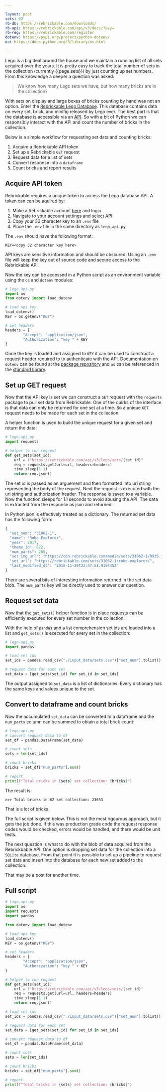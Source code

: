 ```yaml
---

layout: post
sets: 62
rb-db: https://rebrickable.com/downloads/
rb-api: https://rebrickable.com/api/v3/docs/?key=
rb-reg: https://rebrickable.com/register
dotenv: https://pypi.org/project/python-dotenv/
os: https://docs.python.org/3/library/os.html

---
```


Lego is a big deal around the house and we maintain a running list of all sets acquired over the years. It is pretty easy to track the total number of sets in the collection (currently {{page.sets}}) by just counting up set numbers. From this knowledge a deeper a question was asked:

>We know how many Lego sets we have, but how many bricks are in the collection?

With sets on display and large boxes of bricks counting by hand was not an option. Enter the [Rebrickable Lego Database]({{page.rb-db}}). This database contains data on every set, brick, and minifig released by Lego ever. The best part is that the database is accessible via an [API]({{page.rb-api}}). So with a bit of Python we can responsibly interact with the API and count the number of bricks in the collection.

Below is a simple workflow for requesting set data and counting bricks:

1. Acquire a Rebrickable API token
2. Set up a Rebrickable `GET` request
3. Request data for a list of sets
4. Convert response into a `dataframe`
5. Count bricks and report results

## Acquire API token

Rebrickable requires a unique token to access the Lego database API. A token can can be aquired by:

1. Make a Rebrickable account [here]({{page.rb-reg}}) and login
2. Navigate to your account settings and select API
3. Copy your 32 character key to an `.env` file
4. Place the `.env` file in the same directory as `lego_api.py`

The `.env` should have the following format:

```
KEY=<copy 32 character key here>
```

API keys are sensitive information and should be obscured. Using an `.env` file will keep the key out of source code and secure access to the Rebrickable API. 

Now the key can be accessed in a Python script as an environment variable using the `os` and `dotenv` modules:

```python
# lego_api.py
import os
from dotenv import load_dotenv

# load api key
load_dotenv()
KEY = os.getenv("KEY")

# set headers
headers = {
        "Accept": "application/json",
        "Authorization": "key " + KEY
}
```

Once the key is loaded and assigned to `KEY` it can be used to construct a request header required to to authenticate with the API. Documentation on `dotenv` can be found at the [package repository]({{page.dotenv}}) and `os` can be referenced in the [standard library]({{page.os}}).

## Set up GET request

Now that the API key is set we can construct a `GET` request with the `requests ` package to pull set data from Rebrickable. One of the quirks of the interface is that data can only be returned for one set at a time. So a unique `GET` request needs to be made for each set in the collection. 

A helper function is used to build the unique  request for a given set and return the data:

```python
# lego-api.py
import requests

# helper to run request
def get_sets(set_id):
    url = f"https://rebrickable.com/api/v3/lego/sets/{set_id}"
    req = requests.get(url=url, headers=headers)
    time.sleep(1.1)
    return req.json()
```

The set id is passed as an arguement and then formatted into url string representing the body of the request. Next the request is executed with the url string and authorization header. The response is saved to a variable. Now the function sleeps for 1.1 seconds to avoid abusing the API. The data is extracted from the response as json and returned.


In Python json is effectively treated as a dictionary. The returned set data has the following form:

```python
{
  "set_num": "31062-1",
  "name": "Robo Explorer",
  "year": 2017,
  "theme_id": 672,
  "num_parts": 205,
  "set_img_url": "https://cdn.rebrickable.com/media/sets/31062-1/9935.jpg",
  "set_url": "https://rebrickable.com/sets/31062-1/robo-explorer/",
  "last_modified_dt": "2018-11-29T23:47:51.919445Z"
}
```

There are several bits of interesting information returned in the set data blob. The `num_parts` key wil be directly used to answer our question.

## Request set data

Now that the `get_sets()` helper function is in place requests can be efficiently executed for every set number in the collection.

With the help of `pandas` and a list comprehension set ids are loaded into a list and `get_sets()` is executed for every set in the collection:

```python
# lego-api.py
import pandas

# load set ids
set_ids = pandas.read_csv("./input_data/sets.csv")["set_num"].tolist()

# request data for each set
set_data = [get_sets(set_id) for set_id in set_ids]
```

The output assigned to `set_data` is a list of dictionaries. Every dictionary has the same keys and values unique to the set. 

## Convert to dataframe and count bricks

Now the accumulated `set_data` can be converted to a dataframe and the `num_parts` column can be summed to obtain a total brick count: 

```python
# lego-api.py
# convert request data to df
set_df = pandas.DataFrame(set_data)

# count sets
sets = len(set_ids)

# count bricks
bricks = set_df["num_parts"].sum()

# report
print(f"Total bricks in {sets} set collection: {bricks}")
```

The result is:
```
>>> Total bricks in 62 set collection: 23653 
```
That is a lot of bricks.

The full script is given below. This is not the most rigourous approach, but it gets the job done. If this was production grade code the request response codes would be checked, errors would be handled, and there would be unit tests.

The next question is what to do with the blob of data acquired from the Rebrickbable API. One option is dropping set data for the collection into a `SQLite` database. From that point it is possible to set up a pipeline to request set data and insert into the database for each new set added to the collection.

That may be a post for another time.

## Full script

```python
# lego-api.py
import os
import requests
import pandas

from dotenv import load_dotenv

# load api key
load_dotenv()
KEY = os.getenv("KEY")

# set headers
headers = {
        "Accept": "application/json",
        "Authorization": "key " + KEY
}

# helper to run request
def get_sets(set_id):
    url = f"https://rebrickable.com/api/v3/lego/sets/{set_id}"
    req = requests.get(url=url, headers=headers)
    time.sleep(1.1)
    return req.json()

# load set ids
set_ids = pandas.read_csv("./input_data/sets.csv")["set_num"].tolist()

# request data for each set
set_data = [get_sets(set_id) for set_id in set_ids]

# convert request data to df
set_df = pandas.DataFrame(set_data)

# count sets
sets = len(set_ids)

# count bricks
bricks = set_df["num_parts"].sum()

# report
print(f"Total bricks in {sets} set collection: {bricks}")

```

